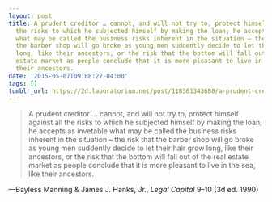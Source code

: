 ```yaml
---
layout: post
title: A prudent creditor … cannot, and will not try to, protect himself against all
  the risks to which he subjected himself by making the loan; he accepts as invetable
  what may be called the business risks inherent in the situation – the risk that
  the barber shop will go broke as young men suddently decide to let their hair grow
  long, like their ancestors, or the risk that the bottom will fall out of the real
  estate market as people conclude that it is more pleasant to live in the sea, like
  their ancestors.
date: '2015-05-07T09:08:27-04:00'
tags: []
tumblr_url: https://2d.laboratorium.net/post/118361343680/a-prudent-creditor-cannot-and-will-not-try-to
---
```

> A prudent creditor … cannot, and will not try to, protect himself against all the risks to which he subjected himself by making the loan; he accepts as invetable what may be called the business risks inherent in the situation – the risk that the barber shop will go broke as young men suddently decide to let their hair grow long, like their ancestors, or the risk that the bottom will fall out of the real estate market as people conclude that it is more pleasant to live in the sea, like their ancestors.

—Bayless Manning & James J. Hanks, Jr., _Legal Capital_ 9–10 (3d ed. 1990)
